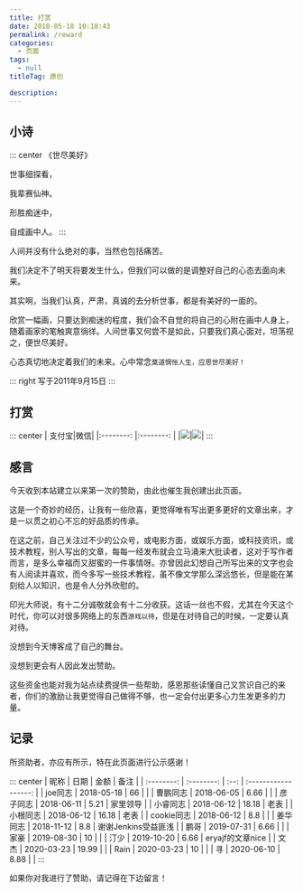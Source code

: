 ```yaml
---
title: 打赏
date: 2018-05-18 10:18:43
permalink: /reward
categories: 
  - 页面
tags: 
  - null
titleTag: 原创

description: 
---
```


## 小诗

::: center
《世尽美好》

世事细探看，

我辈赛仙神。

形胜痴迷中，

自成画中人。
:::

人间并没有什么绝对的事，当然也包括痛苦。

我们决定不了明天将要发生什么，但我们可以做的是调整好自己的心态去面向未来。

其实啊，当我们认真，严肃，真诚的去分析世事，都是有美好的一面的。

欣赏一幅画，只要达到痴迷的程度，我们会不自觉的将自己的心附在画中人身上，随着画家的笔触爽意徜徉。人间世事又何尝不是如此，只要我们真心面对，坦荡视之，便世尽美好。

心态真切地决定着我们的未来。心中常念`莫道惆怅人生，应思世尽美好！`

::: right
写于2011年9月15日
:::


## 打赏

::: center
| 支付宝|微信|
|:--------: |:--------: |
|![](http://t.eryajf.net/imgs/2021/11/a7f03d52026f7caf.png)|![](http://t.eryajf.net/imgs/2021/11/b9244fe6d0d4cf46.png)|
:::

## 感言

今天收到本站建立以来第一次的赞助，由此也催生我创建出此页面。

这是一个奇妙的经历，让我有一些欣喜，更觉得唯有写出更多更好的文章出来，才是一以贯之初心不忘的好品质的传承。

在这之前，自己关注过不少的公众号，或电影方面，或娱乐方面，或科技资讯，或技术教程，别人写出的文章，每每一经发布就会立马涌来大批读者，这对于写作者而言，是多么幸福而又甜蜜的一件事情呀。亦曾因此幻想自己所写出来的文字也会有人阅读并喜欢，而今多写一些技术教程，虽不像文学那么深远悠长，但是能在某刻给人以知识，也是令人分外欣慰的。

印光大师说，有十二分诚敬就会有十二分收获。这话一丝也不假，尤其在今天这个时代，你可以对很多网络上的东西`游戏以待`，但是在对待自己的时候，一定要认真对待。

没想到今天博客成了自己的舞台。

没想到更会有人因此发出赞助。

这些资金也能对我为站点续费提供一些帮助，感恩那些读懂自己又赏识自己的来者，你们的激励让我更觉得自己做得不够，也一定会付出更多心力生发更多的力量。


## 记录

所资助者，亦应有所示，特在此页面进行公示感谢！

::: center
|    昵称    |    日期    | 金额 |         备注         |
| :--------: | :--------: | :--: | :------------------: |
|    joe同志     | 2018-05-18 |  66   |               |
|    曹鹏同志     | 2018-06-05 |  6.66   |               |
|    彦子同志     | 2018-06-11 |  5.21   |  家里领导             |
|    小睿同志     | 2018-06-12 |  18.18   |  老表             |
|    小根同志     | 2018-06-12 |  16.18   |  老表             |
|    cookie同志     | 2018-06-12 |  8.8   |               |
|    姜华同志     | 2018-11-12 |  8.8   |  谢谢Jenkins受益匪浅             |
|    鹏哥     | 2019-07-31 |  6.66   |               |
|    家豪     | 2019-08-30 |  10   |               |
|    汀少     | 2019-10-20 |  6.66   |  eryajf的文章nice             |
|    文杰     | 2020-03-23 |  19.99   |               |
|    Rain     | 2020-03-23 |  10   |               |
|    寻     | 2020-06-10 |  8.88   |               |
:::

如果你对我进行了赞助，请记得在下边留言！   